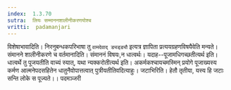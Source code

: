 ```yaml
---
index:  1.3.70
sutra:  लियः सम्माननशालीनीकरणयोश्च
vritti:  padamanjari
---
```


विशेषाभावादिति। निरनुबन्धकपरिभाषा तु `वामदेवाद् ड्यड्ड्यौ` इत्यत्र ज्ञापिता प्रत्ययग्रहणविषयैवेति मन्यते। संमानने शालीनीकरणे च वर्तमानादिति। संमाननं विषयः,न धात्वर्थः। यदाह--पूजामधिगच्छतीत्यर्थ इति। धात्वर्थे तु पूजयतीति वाच्यं स्यात्, यथा न्यक्करोतीत्यर्थ इति। अकर्मकश्चायचमस्मिन् प्रयोगे पूजाख्यस्य कर्मण आत्मनेपदसहितेन धातुनैवोपात्तत्वात् पुत्रीयतीतिवदित्याहुः। जटाभिरिति। हेतौ तृतीया, यस्य हि जटाः सन्ति लोके स पूज्यते।।
पदमञ्जरी
